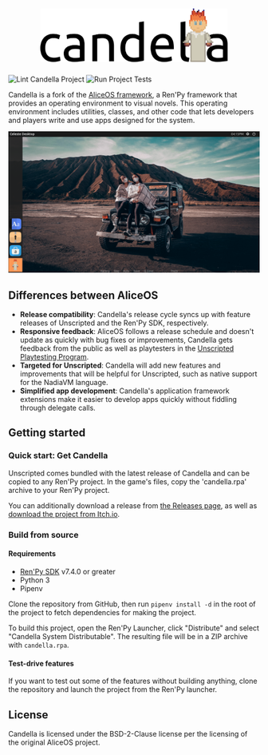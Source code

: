 <div align="center">
<h1><img alt="Candella" src="./res/logomark.svg" width=376 /></h1>
</div>

![Lint Candella Project](https://github.com/UnscriptedVN/candella/workflows/Lint%20Candella%20Project/badge.svg) 
![Run Project Tests](https://github.com/UnscriptedVN/candella/workflows/Run%20Project%20Tests/badge.svg)

Candella is a fork of the [AliceOS framework](https://aliceos.app), a Ren'Py framework that provides an operating environment to visual novels. This operating environment includes utilities, classes, and other code that lets developers and players write and use apps designed for the system.

![Celeste Shell in Candella](./.github/release.png)

## Differences between AliceOS

- **Release compatibility**: Candella's release cycle syncs up with feature releases of Unscripted and the Ren'Py SDK, respectively.
- **Responsive feedback**: AliceOS follows a release schedule and doesn't update as quickly with bug fixes or improvements, Candella gets feedback from the public as well as playtesters in the [Unscripted Playtesting Program][uvn-beta].
- **Targeted for Unscripted**: Candella will add new features and improvements that will be helpful for Unscripted, such as native support for the NadiaVM language.
- **Simplified app development**: Candella's application framework extensions make it easier to develop apps quickly without fiddling through delegate calls.

## Getting started

### Quick start: Get Candella

Unscripted comes bundled with the latest release of Candella and can be copied to any Ren'Py project. In the game's files, copy the 'candella.rpa' archive to your Ren'Py project.

You can additionally download a release from [the Releases page][releases], as well as [download the project from Itch.io](https://marquiskurt.itch.io/candella).

### Build from source

#### Requirements
- [Ren'Py SDK][renpy] v7.4.0 or greater
- Python 3
- Pipenv

Clone the repository from GitHub, then run `pipenv install -d` in the root of the project to fetch dependencies for making the project.

To build this project, open the Ren'Py Launcher, click "Distribute" and select "Candella System Distributable". The resulting file will be in a ZIP archive with `candella.rpa`.

#### Test-drive features

If you want to test out some of the features without building anything, clone the repository and launch the project from the Ren'Py launcher.

## License

Candella is licensed under the BSD-2-Clause license per the licensing of the original AliceOS project.

<!-- Links -->

[releases]: https://github.com/UnscriptedVN/candella/releases/
[uvn-beta]: https://beta.unscriptedvn.dev
[renpy]: https://renpy.org